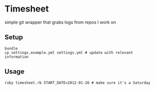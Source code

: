 # Timesheet

simple git wrapper that grabs logs from repos I work on


## Setup

    bundle
    cp settings.example.yml settings.yml # update with relevant information

## Usage

    ruby timesheet.rb START_DATE=2012-01-26 # make sure it's a Saturday

